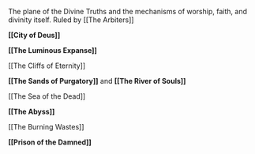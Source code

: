 The plane of the Divine Truths and the mechanisms of worship, faith, and divinity itself. Ruled by [[The Arbiters]]


**[[City of Deus]]**


**[[The Luminous Expanse]]**


[[The Cliffs of Eternity]]


**[[The Sands of Purgatory]]**
and
**[[The River of Souls]]**


[[The Sea of the Dead]]


**[[The Abyss]]**


[[The Burning Wastes]]


**[[Prison of the Damned]]**


